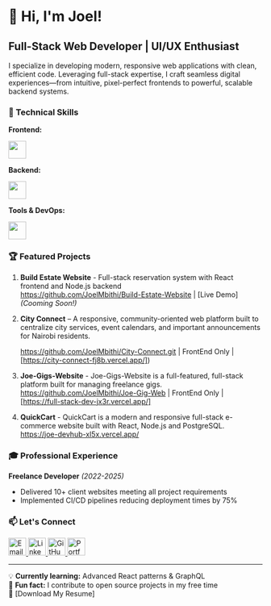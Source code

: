 # 👋 Hi, I'm Joel!

## Full-Stack Web Developer | UI/UX Enthusiast

I specialize in developing modern, responsive web applications with clean, efficient code. Leveraging full-stack expertise, I craft seamless digital experiences—from intuitive, pixel-perfect frontends to powerful, scalable backend systems.

### 🔧 Technical Skills

**Frontend:**  
<div align="left">
  <img src="https://skillicons.dev/icons?i=html,css,js,react,tailwind,figma" style="height: 35px;" />
</div>

**Backend:**  
<div align="left">
  <img src="https://skillicons.dev/icons?i=nodejs,express,postgres,mongodb" style="height: 35px;" />
</div>

**Tools & DevOps:**  
<div align="left">
  <img src="https://skillicons.dev/icons?i=git,github,vscode,netlify,vercel" style="height: 35px;" />
</div>

### 🏆 Featured Projects

1. **Build Estate Website** - Full-stack reservation system with React frontend and Node.js backend  
https://github.com/JoelMbithi/Build-Estate-Website | [Live Demo] *(Cooming Soon!)*

2. **City Connect** – A responsive, community-oriented web platform built to centralize city services, event calendars, and important announcements for Nairobi residents.

    https://github.com/JoelMbithi/City-Connect.git | FrontEnd Only | [https://city-connect-fj8b.vercel.app/])

4. **Joe-Gigs-Website** - Joe-Gigs-Website is a  full-featured, full-stack platform built for managing freelance gigs.
   https://github.com/JoelMbithi/Joe-Gig-Web | FrontEnd Only | [https://full-stack-dev-jx3r.vercel.app/]
   
 
5. **QuickCart** - QuickCart is a modern and responsive full-stack e-commerce website built with React, Node.js and PostgreSQL. 
  https://joe-devhub-xl5x.vercel.app/



### 🎓 Professional Experience  

**Freelance Developer** *(2022-2025)*  
- Delivered 10+ client websites meeting all project requirements  
- Implemented CI/CD pipelines reducing deployment times by 75%  



### 📫 Let's Connect

<div align="left">
  <!-- Email Icon -->
  <a href="mailto:joellembithi@gmail.com" target="_blank" rel="noopener noreferrer">
    <img src="https://skillicons.dev/icons?i=gmail" style="height: 35px;" alt="Email" />
  </a>

  <!-- LinkedIn Icon -->
  <a href="https://www.linkedin.com/in/joel-mbithi-84bab9278/" target="_blank" rel="noopener noreferrer">
    <img src="https://skillicons.dev/icons?i=linkedin" style="height: 35px;" alt="LinkedIn" />
  </a>

  <!-- GitHub Icon joe -->
  <a href="https://github.com/JoelMbithi" target="_blank" rel="noopener noreferrer">
    <img src="https://skillicons.dev/icons?i=github" style="height: 35px;" alt="GitHub" />
  </a>

  
 <!-- Portfolio Icon -->
<a href="https://personal-portfolio-dusky-nu-44.vercel.app/" target="_blank" rel="noopener noreferrer">
  <img src="https://img.icons8.com/color/48/domain.png" style="height: 35px;" alt="Portfolio" />
</a>


</div>


---

💡 **Currently learning:** Advanced React patterns & GraphQL  
🌱 **Fun fact:** I contribute to open source projects in my free time  
📝 [Download My Resume] 
